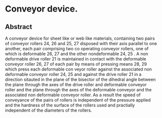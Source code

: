 # Conveyor device.

## Abstract
A conveyor device for sheet like or web like materials, containing two pairs of conveyor rollers 24, 26 and 25, 27 disposed with their axis parallel to one another, each pair comprising two co operating conveyor rollers, one of which is deformable 26, 27 and the other nondeformable 24, 25 . A non deformable drive roller 21 is maintained in contact with the deformable conveyor roller 26, 27 of each pair by means of pressing means 28, 29 which press each deformable con veyor roller against the associated non deformable conveyor roller 24, 25 and against the drive roller 21 in a direction sitauted in the plane of the bisector of the dihedral angle between the plane through the axes of the drive roller and deformable conveyor roller and the plane through the axes of the deformable conveyor and the associated non deformable conveyor roller. As a result the speed of conveyance of the pairs of rollers is independent of the pressure applied and the hardness of the surface of the rollers used and practially independent of the diameters of the rollers.